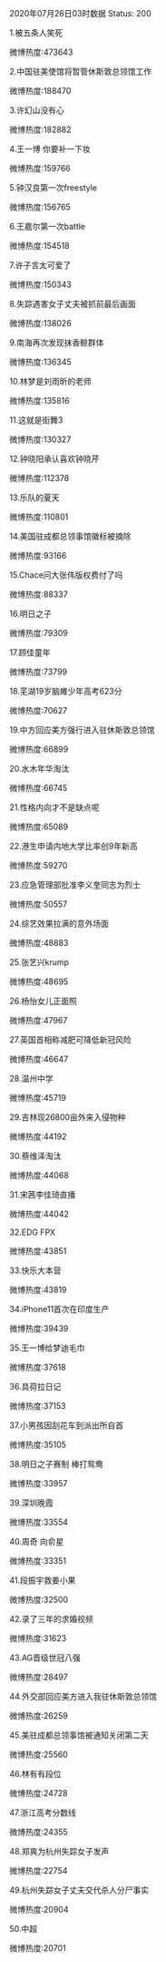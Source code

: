 2020年07月26日03时数据
Status: 200

1.被五条人笑死

微博热度:473643

2.中国驻美使馆将暂管休斯敦总领馆工作

微博热度:188470

3.许幻山没有心

微博热度:182882

4.王一博 你要补一下妆

微博热度:159766

5.钟汉良第一次freestyle

微博热度:156765

6.王嘉尔第一次battle

微博热度:154518

7.许子言太可爱了

微博热度:150343

8.失踪遇害女子丈夫被抓前最后画面

微博热度:138026

9.南海再次发现抹香鲸群体

微博热度:136345

10.林梦是刘雨昕的老师

微博热度:135816

11.这就是街舞3

微博热度:130327

12.钟晓阳承认喜欢钟晓芹

微博热度:112378

13.乐队的夏天

微博热度:110801

14.美国驻成都总领事馆徽标被摘除

微博热度:93166

15.Chace问大张伟版权费付了吗

微博热度:88337

16.明日之子

微博热度:79309

17.顾佳童年

微博热度:73799

18.芜湖19岁脑瘫少年高考623分

微博热度:70627

19.中方回应美方强行进入驻休斯敦总领馆

微博热度:66899

20.水木年华淘汰

微博热度:66745

21.性格内向才不是缺点呢

微博热度:65089

22.港生申请内地大学比率创9年新高

微博热度:59270

23.应急管理部批准李义奎同志为烈士

微博热度:50557

24.综艺效果拉满的意外场面

微博热度:48883

25.张艺兴krump

微博热度:48695

26.杨怡女儿正面照

微博热度:47967

27.英国首相称减肥可降低新冠风险

微博热度:46647

28.温州中学

微博热度:45719

29.吉林现26800亩外来入侵物种

微博热度:44192

30.蔡维泽淘汰

微博热度:44068

31.宋茜李佳琦直播

微博热度:44042

32.EDG FPX

微博热度:43851

33.快乐大本营

微博热度:43819

34.iPhone11首次在印度生产

微博热度:39439

35.王一博给梦迪毛巾

微博热度:37618

36.具荷拉日记

微博热度:37153

37.小男孩因刮花车到派出所自首

微博热度:35105

38.明日之子赛制 棒打鸳鸯

微博热度:33957

39.深圳晚霞

微博热度:33554

40.周奇 向俞星

微博热度:33351

41.段振宇救姜小果

微博热度:32500

42.录了三年的求婚视频

微博热度:31623

43.AG晋级世冠八强

微博热度:28497

44.外交部回应美方进入我驻休斯敦总领馆

微博热度:26259

45.美驻成都总领事馆被通知关闭第二天

微博热度:25560

46.林有有段位

微博热度:24728

47.浙江高考分数线

微博热度:24355

48.郑爽为杭州失踪女子发声

微博热度:22754

49.杭州失踪女子丈夫交代杀人分尸事实

微博热度:20904

50.中超

微博热度:20701

